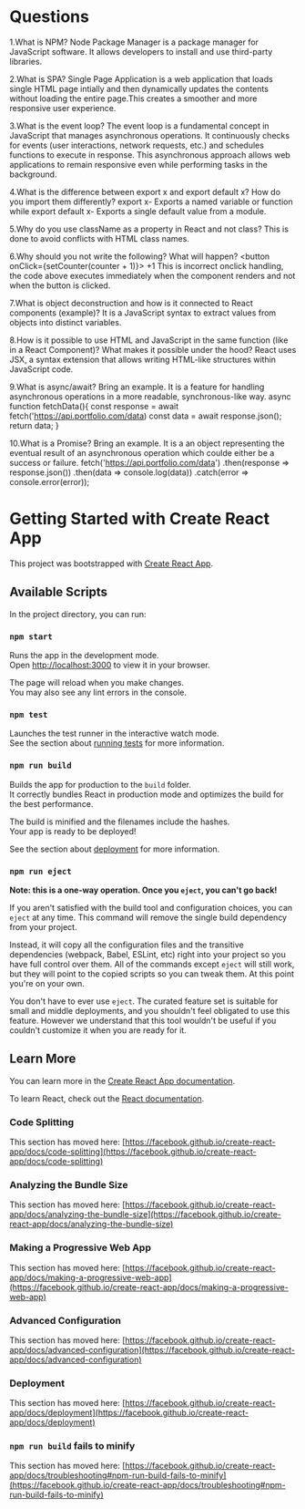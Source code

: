 # Questions
1.What is NPM? Node Package Manager is  a package manager for JavaScript software. It allows developers to install and use third-party libraries.

2.What is SPA? Single Page Application is a web application that loads single HTML page intially and then dynamically updates the contents without loading the entire page.This creates a smoother and more responsive user experience.

3.What is the event loop? The event loop is a fundamental concept in JavaScript that manages asynchronous operations. It continuously checks for events (user interactions, network requests, etc.) and schedules functions to execute in response. This asynchronous approach allows web applications to remain responsive even while performing tasks in the background.

4.What is the difference between export x and export default x? How do you import them differently? export x- Exports a named variable or function while export default x- Exports a single default value from a module.

5.Why do you use className as a property in React and not class? This is done to avoid conflicts with HTML class names.

6.Why should you not write the following? What will happen?
<button onClick={setCounter(counter + 1)}> +1 </button> This is incorrect onclick handling, the code above executes immediately when the component renders and not when the button is clicked.

7.What is object deconstruction and how is it connected to React components (example)? It is a JavaScript syntax to extract values from objects into distinct variables.

8.How is it possible to use HTML and JavaScript in the same function (like in a React Component)? What makes it possible under the hood? React uses JSX, a syntax extension that allows writing HTML-like structures within JavaScript code.

9.What is async/await? Bring an example. It is a feature for handling asynchronous operations in a more readable, synchronous-like way.
async function fetchData(){
    const response = await fetch('https://api.portfolio.com/data)
    const data = await response.json();
    return data;
}

10.What is a Promise? Bring an example. It is a an object representing the eventual result of an asynchronous operation which coulde either be a success or failure.
fetch('https://api.portfolio.com/data')
  .then(response => response.json())
  .then(data => console.log(data))
  .catch(error => console.error(error));



# Getting Started with Create React App

This project was bootstrapped with [Create React App](https://github.com/facebook/create-react-app).

## Available Scripts

In the project directory, you can run:

### `npm start`

Runs the app in the development mode.\
Open [http://localhost:3000](http://localhost:3000) to view it in your browser.

The page will reload when you make changes.\
You may also see any lint errors in the console.

### `npm test`

Launches the test runner in the interactive watch mode.\
See the section about [running tests](https://facebook.github.io/create-react-app/docs/running-tests) for more information.

### `npm run build`

Builds the app for production to the `build` folder.\
It correctly bundles React in production mode and optimizes the build for the best performance.

The build is minified and the filenames include the hashes.\
Your app is ready to be deployed!

See the section about [deployment](https://facebook.github.io/create-react-app/docs/deployment) for more information.

### `npm run eject`

**Note: this is a one-way operation. Once you `eject`, you can't go back!**

If you aren't satisfied with the build tool and configuration choices, you can `eject` at any time. This command will remove the single build dependency from your project.

Instead, it will copy all the configuration files and the transitive dependencies (webpack, Babel, ESLint, etc) right into your project so you have full control over them. All of the commands except `eject` will still work, but they will point to the copied scripts so you can tweak them. At this point you're on your own.

You don't have to ever use `eject`. The curated feature set is suitable for small and middle deployments, and you shouldn't feel obligated to use this feature. However we understand that this tool wouldn't be useful if you couldn't customize it when you are ready for it.

## Learn More

You can learn more in the [Create React App documentation](https://facebook.github.io/create-react-app/docs/getting-started).

To learn React, check out the [React documentation](https://reactjs.org/).

### Code Splitting

This section has moved here: [https://facebook.github.io/create-react-app/docs/code-splitting](https://facebook.github.io/create-react-app/docs/code-splitting)

### Analyzing the Bundle Size

This section has moved here: [https://facebook.github.io/create-react-app/docs/analyzing-the-bundle-size](https://facebook.github.io/create-react-app/docs/analyzing-the-bundle-size)

### Making a Progressive Web App

This section has moved here: [https://facebook.github.io/create-react-app/docs/making-a-progressive-web-app](https://facebook.github.io/create-react-app/docs/making-a-progressive-web-app)

### Advanced Configuration

This section has moved here: [https://facebook.github.io/create-react-app/docs/advanced-configuration](https://facebook.github.io/create-react-app/docs/advanced-configuration)

### Deployment

This section has moved here: [https://facebook.github.io/create-react-app/docs/deployment](https://facebook.github.io/create-react-app/docs/deployment)

### `npm run build` fails to minify

This section has moved here: [https://facebook.github.io/create-react-app/docs/troubleshooting#npm-run-build-fails-to-minify](https://facebook.github.io/create-react-app/docs/troubleshooting#npm-run-build-fails-to-minify)
